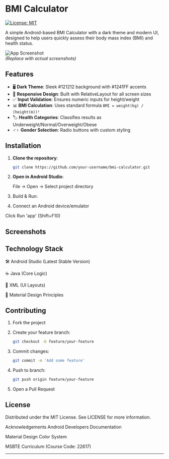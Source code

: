 # BMI Calculator

[![License: MIT](https://img.shields.io/badge/License-MIT-blue.svg)](https://opensource.org/licenses/MIT)

A simple Android-based BMI Calculator with a dark theme and modern UI, designed to help users quickly assess their body mass index (BMI) and health status.

![App Screenshot](https://via.placeholder.com/300x600/1241FF/FFFFFF?text=BMI+Calculator)  
*(Replace with actual screenshots)*

## Features
- 🖥️ **Dark Theme**: Sleek #121212 background with #1241FF accents
- 📱 **Responsive Design**: Built with RelativeLayout for all screen sizes
- ✅ **Input Validation**: Ensures numeric inputs for height/weight
- 📊 **BMI Calculation**: Uses standard formula `BMI = weight(kg) / (height(m))²`
- 🏷️ **Health Categories**: Classifies results as Underweight/Normal/Overweight/Obese
- ♂️♀️ **Gender Selection**: Radio buttons with custom styling

## Installation
1. **Clone the repository**:
   ```bash
   git clone https://github.com/your-username/bmi-calculator.git

2. **Open in Android Studio**:

    File → Open → Select project directory

3. Build & Run:

4. Connect an Android device/emulator

Click Run 'app' (Shift+F10)

## Screenshots

## Technology Stack
🛠️ Android Studio (Latest Stable Version)

☕ Java (Core Logic)

📄 XML (UI Layouts)

🎨 Material Design Principles

## Contributing

1. Fork the project

2. Create your feature branch:
    
    ```bash
    git checkout -b feature/your-feature

3. Commit changes:

    ```bash
    git commit -m 'Add some feature'

4. Push to branch:

    ```bash
    git push origin feature/your-feature

5. Open a Pull Request

## License
Distributed under the MIT License. See LICENSE for more information.

Acknowledgements
Android Developers Documentation

Material Design Color System

MSBTE Curriculum (Course Code: 22617)


---
